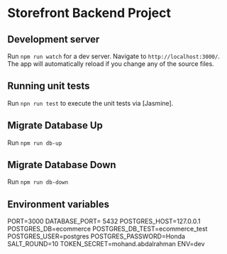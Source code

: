 # Storefront Backend Project
## Development server
Run `npm run watch` for a dev server. Navigate to `http://localhost:3000/`. The app will automatically reload if you change any of the source files.

## Running unit tests
Run `npn run test` to execute the unit tests via [Jasmine].

## Migrate Database Up
Run `npm run db-up`

## Migrate Database Down
Run `npm run db-down`
## Environment variables
PORT=3000
DATABASE_PORT= 5432
POSTGRES_HOST=127.0.0.1
POSTGRES_DB=ecommerce
POSTGRES_DB_TEST=ecommerce_test
POSTGRES_USER=postgres
POSTGRES_PASSWORD=Honda
SALT_ROUND=10
TOKEN_SECRET=mohand.abdalrahman
ENV=dev

